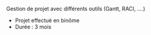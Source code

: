 Gestion de projet avec différents outils (Gantt, RACI, ....)
- Projet effectué en binôme
- Durée : 3 mois
